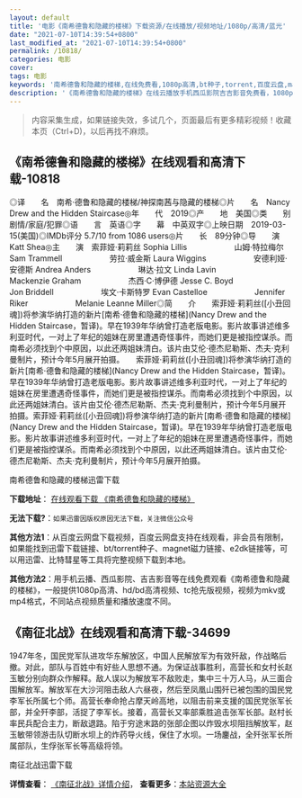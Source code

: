 ```yaml
---
layout: default
title: '电影《南希德鲁和隐藏的楼梯》下载资源/在线播放/视频地址/1080p/高清/蓝光'
date: "2021-07-10T14:39:54+0800"
last_modified_at: "2021-07-10T14:39:54+0800"
permalink: /10818/
categories: 电影
cover:
tags: 电影
keywords: '南希德鲁和隐藏的楼梯,在线免费看,1080p高清,bt种子,torrent,百度云盘,magnet,磁力链,迅雷下载资源'
description: '《南希德鲁和隐藏的楼梯》在线云播放手机西瓜影院吉吉影音免费看，1080p高清bd/hd未删减完整版和tc抢先枪版，mkv/mp4格式，附带bt/torrent种子、magnet/磁力链、百度云盘、网盘资源迅雷下载链接'
---
```


>内容采集生成，如果链接失效，多试几个，页面最后有更多精彩视频！收藏本页（Ctrl+D)，以后再找不麻烦。


## 《南希德鲁和隐藏的楼梯》在线观看和高清下载-10818

◎译　　名　南希·德鲁和隐藏的楼梯/神探南茜与隐藏的楼梯◎片　　名　Nancy Drew and the Hidden Staircase◎年　　代　2019◎产　　地　美国◎类　　别　剧情/家庭/犯罪◎语　　言　英语◎字　　幕　中英双字◎上映日期　2019-03-15(美国)◎IMDb评分 5.7/10 from 1086 users◎片　　长　89分钟◎导　　演　Katt Shea◎主　　演　索菲娅·莉莉丝 Sophia Lillis　　　　　　山姆·特拉梅尔 Sam Trammell　　　　　　劳拉·威金斯 Laura Wiggins　　　　　　安德利娅·安德斯 Andrea Anders　　　　　　琳达·拉文 Linda Lavin　　　　　　Mackenzie Graham　　　　　　杰西·C·博伊德 Jesse C. Boyd　　　　　　Jon Briddell　　　　　　埃文·卡斯特罗 Evan Castelloe　　　　　　Jennifer Riker　　　　　　Melanie Leanne Miller◎简　　介　　索菲娅·莉莉丝([小丑回魂])将参演华纳打造的新片[南希·德鲁和隐藏的楼梯](Nancy Drew and the Hidden Staircase，暂译)。早在1939年华纳曾打造老版电影。影片故事讲述维多利亚时代，一对上了年纪的姐妹在房里遭遇奇怪事件，而她们更是被指控谋杀。而南希必须找到个中原因，以此还两姐妹清白。该片由艾伦·德杰尼勒斯、杰夫·克利曼制片，预计今年5月展开拍摄。　　索菲娅·莉莉丝([小丑回魂])将参演华纳打造的新片[南希·德鲁和隐藏的楼梯](Nancy Drew and the Hidden Staircase，暂译)。早在1939年华纳曾打造老版电影。影片故事讲述维多利亚时代，一对上了年纪的姐妹在房里遭遇奇怪事件，而她们更是被指控谋杀。而南希必须找到个中原因，以此还两姐妹清白。该片由艾伦·德杰尼勒斯、杰夫·克利曼制片，预计今年5月展开拍摄。索菲娅·莉莉丝([小丑回魂])将参演华纳打造的新片[南希·德鲁和隐藏的楼梯](Nancy Drew and the Hidden Staircase，暂译)。早在1939年华纳曾打造老版电影。影片故事讲述维多利亚时代，一对上了年纪的姐妹在房里遭遇奇怪事件，而她们更是被指控谋杀。而南希必须找到个中原因，以此还两姐妹清白。该片由艾伦·德杰尼勒斯、杰夫·克利曼制片，预计今年5月展开拍摄。


南希德鲁和隐藏的楼梯迅雷下载

**下载地址**： [在线观看下载 《南希德鲁和隐藏的楼梯》](https://www.993dy.com//vod-detail-id-35852.html) 


**无法下载?**：`如果迅雷因版权原因无法下载，关注微信公众号 `

**其他方法1**：从百度云网盘下载视频，百度云网盘支持在线观看，非会员有限制，如果能找到迅雷下载链接、bt/torrent种子、magnet磁力链接、e2dk链接等，可以用迅雷、比特彗星等工具将完整视频下载到本地。

**其他方法2**：用手机云播、西瓜影院、吉吉影音等在线免费观看《南希德鲁和隐藏的楼梯》，一般提供1080p高清、hd/bd高清视频、tc抢先版视频，视频为mkv或mp4格式，不同站点视频质量和播放速度不同。


## 《南征北战》在线观看和高清下载-34699

1947年冬，国民党军队进攻华东解放区，中国人民解放军为有效歼敌，作战略后撤。对此，部队与百姓中有好些人思想不通。为保证战事胜利，高营长和女村长赵玉敏分别向群众作解释。敌人误以为解放军不敌败走，集中三十万人马，从三面合围解放军。解放军在大沙河阻击敌人六昼夜，然后至凤凰山围歼已被包围的国民党李军长所属七个师。高营长奉命抢占摩天岭高地，以阻击前来支援的国民党张军长部，并全歼李部，活捉了李军长。接着，高营长又率部乘胜追击张军长部。赵村长率民兵配合主力，断敌退路。陷于穷途末路的张部企图以炸毁水坝阻挡解放军，赵玉敏带领游击队切断水坝上的炸药导火线，保住了水坝。一场鏖战，全歼张军长所属部队，生俘张军长等高级将领。</p>


南征北战迅雷下载

**详情查看**： [《南征北战》详情介绍](/movie/34699/)， **查看更多**：[本站资源大全](/movie/t/all/)

